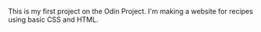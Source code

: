 This is my first project on the Odin Project. I'm making a website for recipes using basic CSS and HTML. 
